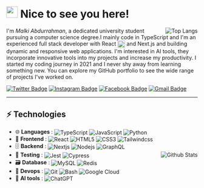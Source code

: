 # <img src="https://media.giphy.com/media/v1.Y2lkPTc5MGI3NjExNDFhZmFmZWEyZGM1MTQ2ZTUyMjNhZmZmODU3NjdiMWNmZGI4MzFmOCZlcD12MV9pbnRlcm5hbF9naWZzX2dpZklkJmN0PXM/BClfp8V6mQyhzof4gp/giphy.gif" width="30"> Nice to see you here!

<img src="https://github-readme-stats.vercel.app/api/top-langs/?username=malkiii&hide=python&layout=pie&theme=radical" alt="Top Langs" align=right />

I'm _Malki Abdurrahman_, a dedicated university student pursuing a computer science degree.I mainly code in TypeScript and I'm an experienced full stack developer with React <img src="https://img.uxwing.com/wp-content/themes/uxwing/download/brands-social-media/react-js-icon.svg" alt="React" width=20 align=center /> and Next.js and building dynamic and responsive web applications. I'm interested in AI tools, they incorporate innovative tools into my projects and increase my productivity. I started my coding journey in 2021 and I never shy away from learning something new. You can explore my GitHub portfolio to see the wide range of projects I've worked on.

[![Twitter Badge](https://img.shields.io/badge/-@MalkiAbduu-1d9bf0?style=flat-square&logo=twitter&logoColor=white&link=https://twitter.com/MalkiAbduu)](https://twitter.com/MalkiAbduu)
[![Instagram Badge](https://img.shields.io/badge/-malkiabduu-ff0d5f?style=flat-square&logo=instagram&logoColor=white&link=https://www.instagram.com/malkiabduu)](https://www.instagram.com/malkiabduu)
[![Facebook Badge](https://img.shields.io/badge/-Malki_abdo-1877F2?style=flat-square&logo=facebook&logoColor=white&link=https://web.facebook.com/malkiabduu)](https://web.facebook.com/malkiabduu)
[![Gmail Badge](https://img.shields.io/badge/-malki.abdurrahmane@gmail.com-c92621?style=flat-square&logo=gmail&logoColor=white&link=mailto:malki.abdurrahmane@gmail.com)](mailto:malki.abdurrahmane@gmail.com)

----------------------------------------
## ⚡ Technologies

- 🌐 **Languages** : <img src="https://img.shields.io/badge/-TypeScript-007ACC?style=flat-square&logoColor=white&logo=typescript" alt="TypeScript" align=center /> <img src="https://img.shields.io/badge/-JavaScript-black?style=flat-square&logo=javascript" alt="JavaScript" align=center /> <img src="https://img.shields.io/badge/-Python-2b5b84?style=flat-square&logoColor=ffd343&logo=Python" alt="Python" align=center />
- 🎨 **Frontend** : <img src="https://img.shields.io/badge/-React-23272f?style=flat-square&logo=react" alt="React" align=center /> <img src="https://img.shields.io/badge/-HTML5-E34F26?style=flat-square&logo=html5&logoColor=white" alt="HTML5" align=center /> <img src="https://img.shields.io/badge/-CSS3-1572B6?style=flat-square&logo=css3" alt="CSS3" align=center /> <img src="https://img.shields.io/badge/-Tailwindcss-0f172a?style=flat-square&logo=tailwindcss" alt="Tailwindcss" align=center />
- 🗄️ **Backend** : <img src="https://img.shields.io/badge/-Next.js-black?style=flat-square&logo=next.js" alt="Nextjs" align=center /> <img src="https://img.shields.io/badge/-Nodejs-7dac36?style=flat-square&logoColor=white&logo=Node.js" alt="Nodejs" align=center /> <img src="https://img.shields.io/badge/-GraphQL-E10098?style=flat-square&logo=graphql" alt="GraphQL" align=center />
- 🧪 **Testing** : <img src="https://img.shields.io/badge/-Jest-99425b?style=flat-square&logo=jest" alt="Jest" align=center /> <img src="https://img.shields.io/badge/-Cypress-black?style=flat-square&logo=cypress" alt="Cypress" align=center />
<img src="https://github-readme-stats.vercel.app/api?username=malkiii&count_private=true&show_icons=true&include_all_commits=true&theme=radical" alt="Github Stats" align=right /><br>
- 🗃️ **Database** : <img src="https://img.shields.io/badge/-MySQL-white?style=flat-square&logo=mysql" alt="MySQL" align=center /> <img src="https://img.shields.io/badge/-Redis-dd392b?style=flat-square&logoColor=white&logo=Redis" alt="Redis" align=center />
- 🚀 **Devops** : <img src="https://img.shields.io/badge/-Git-efefe7?style=flat-square&logo=git" alt="Git" align=center /> <img src="https://img.shields.io/badge/-Ubuntu-dd4814?style=flat-square&logoColor=white&logo=ubuntu" alt="Bash" align=center /> <img src="https://img.shields.io/badge/Google%20Cloud-black?style=flat-square&logo=google-cloud" alt="Google Cloud" align=center />
- 🤖 **AI tools** : <img src="https://img.shields.io/badge/-ChatGPT-10a37f?style=flat-square&logo=openai" alt="ChatGPT" align=center />

